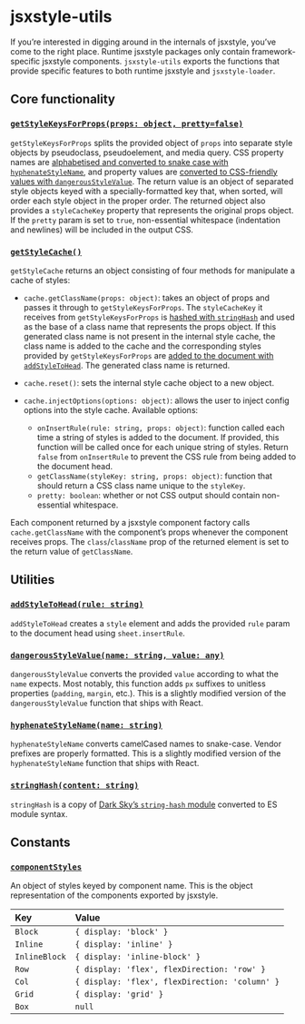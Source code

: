 # jsxstyle-utils

If you’re interested in digging around in the internals of jsxstyle, you’ve come to the right place. Runtime jsxstyle packages only contain framework-specific jsxstyle components. `jsxstyle-utils` exports the functions that provide specific features to both runtime jsxstyle and `jsxstyle-loader`.

## Core functionality

### [`getStyleKeysForProps(props: object, pretty=false)`][getStyleKeysForProps]

`getStyleKeysForProps` splits the provided object of `props` into separate style objects by pseudoclass, pseudoelement, and media query. CSS property names are [alphabetised and converted to snake case with `hyphenateStyleName`](#hyphenatestylenamename-string), and property values are [converted to CSS-friendly values with `dangerousStyleValue`](#dangerousstylevaluename-string-value-any). The return value is an object of separated style objects keyed with a specially-formatted key that, when sorted, will order each style object in the proper order. The returned object also provides a `styleCacheKey` property that represents the original props object. If the `pretty` param is set to `true`, non-essential whitespace (indentation and newlines) will be included in the output CSS.

### [`getStyleCache()`][getStyleCache]

`getStyleCache` returns an object consisting of four methods for manipulate a cache of styles:

  - `cache.getClassName(props: object)`: takes an object of props and passes it through to `getStyleKeysForProps`. The `styleCacheKey` it receives from `getStyleKeysForProps` is [hashed with `stringHash`](#stringhashcontent-string) and used as the base of a class name that represents the props object. If this generated class name is not present in the internal style cache, the class name is added to the cache and the corresponding styles provided by `getStyleKeysForProps` are [added to the document with `addStyleToHead`](#addstyletoheadrule-string).  The generated class name is returned.

  - `cache.reset()`: sets the internal style cache object to a new object.

  - `cache.injectOptions(options: object)`: allows the user to inject config options into the style cache. Available options:
    - `onInsertRule(rule: string, props: object)`: function called each time a string of styles is added to the document. If provided, this function will be called once for each unique string of styles. Return `false` from `onInsertRule` to prevent the CSS rule from being added to the document head.
    - `getClassName(styleKey: string, props: object)`: function that should return a CSS class name unique to the `styleKey`.
    - `pretty: boolean`: whether or not CSS output should contain non-essential whitespace.

Each component returned by a jsxstyle component factory calls `cache.getClassName` with the component’s props whenever the component receives props. The `class`/`className` prop of the returned element is set to the return value of `getClassName`.

## Utilities

### [`addStyleToHead(rule: string)`][addStyleToHead]

`addStyleToHead` creates a `style` element and adds the provided `rule` param to the document head using `sheet.insertRule`.

### [`dangerousStyleValue(name: string, value: any)`][dangerousStyleValue]

`dangerousStyleValue` converts the provided `value` according to what the `name` expects. Most notably, this function adds `px` suffixes to unitless properties (`padding`, `margin`, etc.). This is a slightly modified version of the `dangerousStyleValue` function that ships with React.

### [`hyphenateStyleName(name: string)`][hyphenateStyleNames]

`hyphenateStyleName` converts camelCased names to snake-case. Vendor prefixes are properly formatted. This is a slightly modified version of the `hyphenateStyleName` function that ships with React.

### [`stringHash(content: string)`][stringHash]

`stringHash` is a copy of [Dark Sky’s `string-hash` module][string-hash] converted to ES module syntax.

## Constants

### [`componentStyles`][componentStyles]

An object of styles keyed by component name. This is the object representation of the components exported by jsxstyle.

| Key | Value |
|:---|:---|
| `Block` | `{ display: 'block' }` |
| `Inline` | `{ display: 'inline' }` |
| `InlineBlock` | `{ display: 'inline-block' }` |
| `Row` | `{ display: 'flex', flexDirection: 'row' }` |
| `Col` | `{ display: 'flex', flexDirection: 'column' }` |
| `Grid` | `{ display: 'grid' }` |
| `Box` | `null` |


[string-hash]: https://github.com/darkskyapp/string-hash

[addStyleToHead]: https://github.com/smyte/jsxstyle/blob/master/packages/jsxstyle-utils/src/addStyleToHead.js
[componentStyles]: https://github.com/smyte/jsxstyle/blob/master/packages/jsxstyle-utils/src/componentStyles.js
[dangerousStyleValue]: https://github.com/smyte/jsxstyle/blob/master/packages/jsxstyle-utils/src/dangerousStyleValue.js
[getStyleCache]: https://github.com/smyte/jsxstyle/blob/master/packages/jsxstyle-utils/src/getStyleCache.js
[getStyleKeysForProps]: https://github.com/smyte/jsxstyle/blob/master/packages/jsxstyle-utils/src/getStyleKeysForProps.js
[hyphenateStyleNames]: https://github.com/smyte/jsxstyle/blob/master/packages/jsxstyle-utils/src/hyphenateStyleName.js
[stringHash]: https://github.com/smyte/jsxstyle/blob/master/packages/jsxstyle-utils/src/stringHash.js
